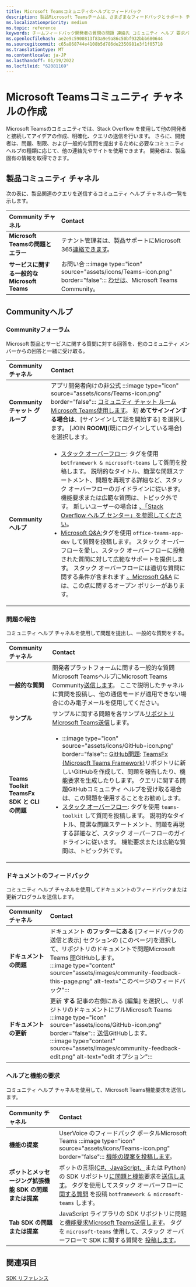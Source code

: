 ```yaml
---
title: Microsoft Teamsコミュニティのヘルプとフィードバック
description: 製品Microsoft Teamsチームは、さまざまなフィードバックとサポート チャネルを通して開発者コミュニティに対応します。
ms.localizationpriority: medium
ms.topic: reference
keywords: チームフィードバック開発者の質問の問題 連絡先 コミュニティ ヘルプ 要求バグ投稿 コミュニティディスカッションサポート
ms.openlocfilehash: ae2e9c5900813f83a9e9a86c50bf932bbb680644
ms.sourcegitcommit: c65a868744e4108b5d786de2350981e3f1f05718
ms.translationtype: MT
ms.contentlocale: ja-JP
ms.lasthandoff: 01/19/2022
ms.locfileid: "62081169"
---
```

# <a name="microsoft-teams-developer-community-channels"></a>Microsoft Teamsコミュニティ チャネルの作成

Microsoft Teamsのコミュニティでは、Stack Overflow を使用して他の開発者と接続してアイデアの作成、明確化、クエリの送信を行います。 さらに、開発者は、問題、制限、および一般的な質問を提出するために必要なコミュニティ ヘルプの種類に応じて、他の連絡先やサイトを使用できます。 開発者は、製品固有の情報を取得できます。

## <a name="product-community-channels"></a>製品コミュニティ チャネル

次の表に、製品関連のクエリを送信するコミュニティ ヘルプ チャネルの一覧を示します。

| **Community チャネル** | **Contact** |
|:------------|:------------|
| **Microsoft Teamsの問題とエラー** | テナント管理者は、製品サポートにMicrosoft 365[連絡できます](/microsoft-365/admin/contact-support-for-business-products)。 |
| **サービスに関する一般的なMicrosoft Teams** | お問い合 :::image type="icon" source="assets/icons/Teams-icon.png" border="false"::: [わせは](https://answers.microsoft.com/en-us/msteams/forum)、Microsoft Teams Community。 |

## <a name="community-help"></a>Communityヘルプ

### <a name="community-forums"></a>Communityフォーラム

Microsoft 製品とサービスに関する質問に対する回答を、他のコミュニティ メンバーからの回答と一緒に受け取る。

| **Community チャネル**|   **Contact**  |
|:---------------------|:---------------|
| **Communityチャット グループ** | アプリ開発者向けの非公式 :::image type="icon" source="assets/icons/Teams-icon.png" border="false"::: [コミュニティ チャット ルームMicrosoft Teams使用します](https://gitter.im/OfficeDev/MicrosoftTeamsAppDev)。 初 **めてサインインする場合は**、[サインインして話を開始する] を選択します。 [JOIN **ROOM]**(既にログインしている場合) を選択します。 |
|**Communityヘルプ** | <ul> <li>[スタック オーバーフロー](https://stackoverflow.com/questions/tagged/microsoft-teams): タグを使用 `botframework & microsoft-teams` して質問を投稿します。 説明的なタイトル、簡潔な問題ステートメント、問題を再現する詳細など、スタック オーバーフローのガイドラインに従います。 機能要求または広範な質問は、トピック外です。 新しいユーザーの場合は [、「Stack Overflow ヘルプ センター」を参照してください](https://stackoverflow.com/help)。</li>  <li> [Microsoft Q&A:](/answers/topics/office-teams-app-dev.html)タグを使用 `office-teams-app-dev` して質問を投稿します。 スタック オーバーフローを愛し、スタック オーバーフローに投稿された質問に対して広範なサポートを提供します。 スタック オーバーフローには適切な質問に関する条件が含まれます [。Microsoft Q&A](/answers/topics/office-teams-app-dev.html) には、この点に関するオープン ポリシーがあります。 </li><ul> |

### <a name="report-issues"></a>問題の報告

コミュニティ ヘルプ チャネルを使用して問題を提出し、一般的な質問をする。

| **Community チャネル** | **Contact** |
|:----------------------|:------------|
| **一般的な質問** | 開発者プラットフォームに関する一般的な質問Microsoft TeamsヘルプにMicrosoft Teams Community[送信します](mailto:microsoftteamsdev@microsoft.com)。 ここで説明したチャネルに質問を投稿し、他の通信モードが適用できない場合にのみ電子メールを使用してください。 |
| **サンプル** | サンプルに関する問題を各サンプル[リポジトリMicrosoft Teams送信](https://github.com/OfficeDev/Microsoft-Teams-Samples)します。|
|  **Teams Toolkit TeamsFx SDK と CLI の問題** | <ul><li> :::image type="icon" source="assets/icons/GitHub-icon.png" border="false":::  [GitHub問題](https://github.com/OfficeDev/TeamsFx/issues): [TeamsFx (Microsoft Teams Framework)](https://github.com/OfficeDev/TeamsFx)リポジトリに新しいGitHubを作成して、問題を報告したり、機能要求を生成したりします。 クエリに関する問題GitHubコミュニティ ヘルプを受け取る場合は、この問題を使用することをお勧めします。 <li> [スタック オーバーフロー](https://stackoverflow.com/questions/tagged/teams-toolkit): タグを使用 `teams-toolkit` して質問を投稿します。 説明的なタイトル、簡潔な問題ステートメント、問題を再現する詳細など、スタック オーバーフローのガイドラインに従います。 機能要求または広範な質問は、トピック外です。 </li> </ul> |

### <a name="documentation-feedback"></a>ドキュメントのフィードバック

コミュニティ ヘルプ チャネルを使用してドキュメントのフィードバックまたは更新プログラムを送信します。

| **Community チャネル** | **Contact** |
|:--------------------------|:--------------------------|
| **ドキュメントの問題** | ドキュメント **のフッターにある**  [フィードバックの送信と表示] セクションの [このページ][](https://github.com/MicrosoftDocs/msteams-docs/issues)を選択して、リポジトリのドキュメントで問題Microsoft Teams [開](https://github.com/MicrosoftDocs/msteams-docs)GitHubします。<br/>:::image type="content" source="assets/images/community-feedback-this-page.png" alt-text="このページのフィードバック":::|
|**ドキュメントの更新**|更新 **する** 記事の右側にある [編集] を選択し、リポジトリのドキュメントにプルMicrosoft Teams :::image type="icon" source="assets/icons/GitHub-icon.png" border="false"::: [送信](https://github.com/MicrosoftDocs/msteams-docs)GitHubします。 <br /> :::image type="content" source="assets/images/community-feedback-edit.png" alt-text="edit オプション":::|

### <a name="help-and-feature-request"></a>ヘルプと機能の要求

コミュニティ ヘルプ チャネルを使用して、Microsoft Teams機能要求を送信します。

| **Community チャネル** | **Contact** |
|:----------------------|:------------|
| **機能の提案** | UserVoice のフィードバック ポータルMicrosoft Teams :::image type="icon" source="assets/icons/Teams-icon.png" border="false"::: [機能の提案を投稿します](https://microsoftteams.uservoice.com/forums/555103-public-preview/category/182881-developer-platform)。 |
| **ボットとメッセージング拡張機能 SDK の問題または提案** | ボットの言語[(C#、JavaScript、](https://github.com/Microsoft/botbuilder-js)または Python) の SDK リポジトリ[に問題と機能](https://github.com/Microsoft/botbuilder-dotnet/)要求を[送信します](https://github.com/Microsoft/botbuilder-python)。 タグを使用してスタック オーバーフローに [関する質問](https://stackoverflow.com/questions/tagged/botframework%20microsoft-teams) を投稿 `botframework & microsoft-teams` します。 |
| **Tab SDK の問題または提案** | JavaScript ライブラリの SDK リポジトリに問題と[機能要求Microsoft Teams送信します](https://github.com/OfficeDev/microsoft-teams-library-js/issues)。 タグを `microsoft-teams` 使用して、スタック オーバーフローで SDK に関する質問を [投稿します](https://stackoverflow.com/questions/tagged/microsoft-teams)。 |

## <a name="see-also"></a>関連項目

[SDK リファレンス](/javascript/api/overview/msteams-client?view=msteams-client-js-latest&preserve-view=true)
